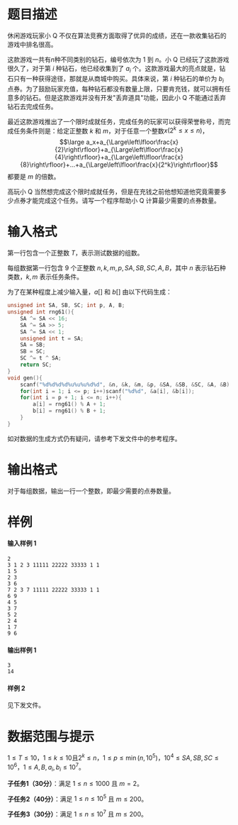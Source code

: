 
# 题目描述

休闲游戏玩家小 Q 不仅在算法竞赛方面取得了优异的成绩，还在一款收集钻石的游戏中排名很高。

这款游戏一共有$n$种不同类别的钻石，编号依次为 $1$ 到 $n$。小 Q 已经玩了这款游戏很久了，对于第 $i$ 种钻石，他已经收集到了 $a_i$ 个。这款游戏最大的亮点就是，钻石只有一种获得途径，那就是从商城中购买。具体来说，第 $i$ 种钻石的单价为 $b_i$ 点券。为了鼓励玩家充值，每种钻石都没有数量上限，只要肯充钱，就可以拥有任意多的钻石。但是这款游戏并没有开发"丢弃道具"功能，因此小 Q 不能通过丢弃钻石去完成任务。

最近这款游戏推出了一个限时成就任务，完成任务的玩家可以获得荣誉称号，而完成任务条件则是：给定正整数 $k$ 和 $m$，对于任意一个整数$x(2^k\leq x\leq n)$，
$$\large a_x+a_{\Large\left\lfloor\frac{x}{2}\right\rfloor}+a_{\Large\left\lfloor\frac{x}{4}\right\rfloor}+a_{\Large\left\lfloor\frac{x}{8}\right\rfloor}+...+a_{\Large\left\lfloor\frac{x}{2^k}\right\rfloor}$$
都要是 $m$ 的倍数。

高玩小 Q 当然想完成这个限时成就任务，但是在充钱之前他想知道他究竟需要多少点券才能完成这个任务。请写一个程序帮助小 Q 计算最少需要的点券数量。

# 输入格式

第一行包含一个正整数 $T$，表示测试数据的组数。

每组数据第一行包含 9 个正整数 $n,k,m,p,SA,SB,SC,A,B$，其中 $n$ 表示钻石种类数，$k,m$ 表示任务条件。

为了在某种程度上减少输入量，$a[]$ 和 $b[]$ 由以下代码生成：
```c
unsigned int SA, SB, SC; int p, A, B;
unsigned int rng61(){
    SA ^= SA << 16;
    SA ^= SA >> 5;
    SA ^= SA << 1;
    unsigned int t = SA;
    SA = SB;
    SB = SC;
    SC ^= t ^ SA;
    return SC;
}
void gen(){
    scanf("%d%d%d%d%u%u%u%d%d", &n, &k, &m, &p, &SA, &SB, &SC, &A, &B);
    for(int i = 1; i <= p; i++)scanf("%d%d", &a[i], &b[i]);
    for(int i = p + 1; i <= n; i++){
        a[i] = rng61() % A + 1;
        b[i] = rng61() % B + 1;
    }
}
```

如对数据的生成方式仍有疑问，请参考下发文件中的参考程序。

# 输出格式

对于每组数据，输出一行一个整数，即最少需要的点券数量。

# 样例

#### 输入样例 1
```plain
2
3 1 2 3 11111 22222 33333 1 1
1 5
2 3
3 6
7 2 3 7 11111 22222 33333 1 1
6 9
4 5
3 7
5 2
2 4
1 7
9 6
```
#### 输出样例 1
```plain
3
14
```

#### 样例 2
见下发文件。

# 数据范围与提示

$1\le T\le 10$，$1\le k\le 10$且$2^k\le n$，$1\le p\le \min(n,10^5)$，$10^4\le SA,SB,SC\le 10^6$，$1\le A,B,a_i,b_i\le 10^7$。

**子任务1（30分）**：满足 $1\le n\le 1000$ 且 $m=2$。

**子任务2（40分）**：满足 $1\le n\le 10^5$ 且 $m\le 200$。

**子任务3（30分）**：满足 $1\le n\le 10^7$ 且 $m\le 200$。


